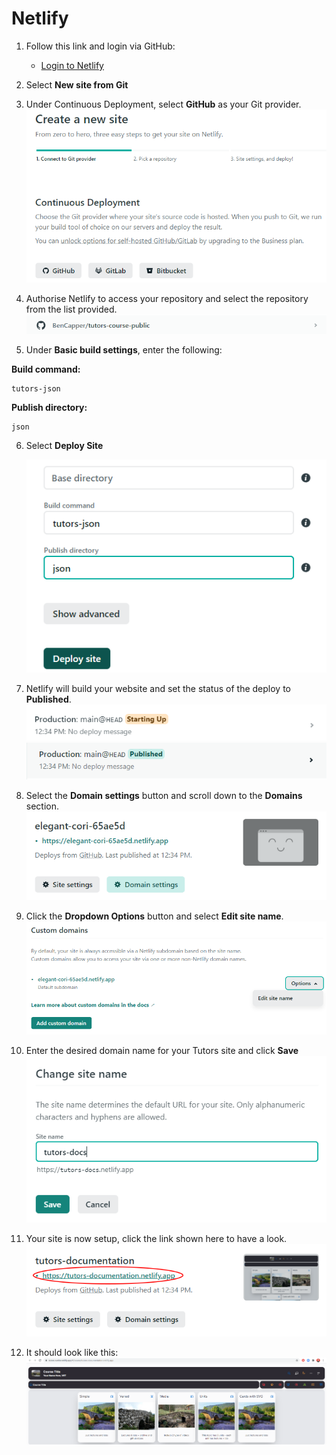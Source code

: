 # Netlify

1. Follow this link and login via GitHub:
    - [Login to Netlify](https://netlify.com)
2. Select **New site from Git**

3. Under Continuous Deployment, select **GitHub** as your Git provider.
    ![Select GitHub](img/15-netlify.png)

4. Authorise Netlify to access your repository and select the repository from the list provided.
    ![Select your Repo](img/16-selectrepo.png)

5. Under **Basic build settings**, enter the following:

**Build command:**
  ~~~
  tutors-json
  ~~~
**Publish directory:**
  ~~~
  json
  ~~~

6. Select **Deploy Site**

    ![Deploy your Site](img/17-deploy.png)

7. Netlify will build your website and set the status of the deploy to **Published**.
    ![Deploying](img/18-start.png)
    ![Published](img/19-published.png)
8. Select the **Domain settings** button and scroll down to the **Domains** section.
    ![Domain Settings](img/20-domain.png)
9. Click the **Dropdown Options** button and select **Edit site name**.
    ![Edit Site Name](img/21-sitename.png)
10. Enter the desired domain name for your Tutors site and click **Save**
    ![Choose a Name](img/22-change.png)
11. Your site is now setup, click the link shown here to have a look.
    ![Link to your Website](img/tdocs.png)
12. It should look like this:
    ![Live Website](img/23-live.png)